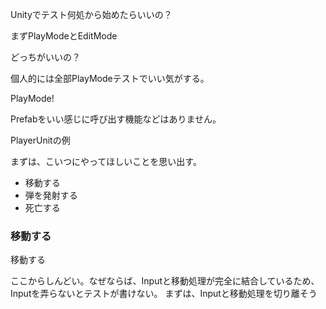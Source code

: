 Unityでテスト何処から始めたらいいの？

まずPlayModeとEditMode

どっちがいいの？

個人的には全部PlayModeテストでいい気がする。


PlayMode!

Prefabをいい感じに呼び出す機能などはありません。

PlayerUnitの例

まずは、こいつにやってほしいことを思い出す。

- 移動する
- 弾を発射する
- 死亡する

### 移動する

移動する

ここからしんどい。なぜならば、Inputと移動処理が完全に結合しているため、Inputを弄らないとテストが書けない。
まずは、Inputと移動処理を切り離そう

